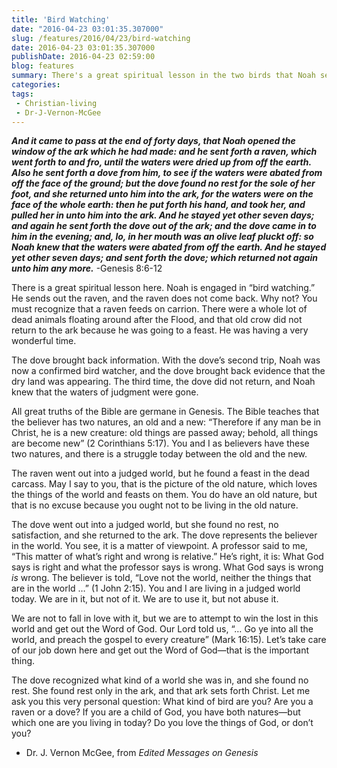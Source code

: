 ```yaml
---
title: 'Bird Watching'
date: "2016-04-23 03:01:35.307000"
slug: /features/2016/04/23/bird-watching
date: 2016-04-23 03:01:35.307000
publishDate: 2016-04-23 02:59:00
blog: features
summary: There's a great spiritual lesson in the two birds that Noah sent forth over the waters covering the flooded earth. One represented the old man and one the new. One loved the things of this world and one found no rest. The important question is, which bird are you?
categories: 
tags:
 - Christian-living
 - Dr-J-Vernon-McGee
---
```

***And it came to pass at the end of forty days, that Noah opened the window of the ark which he had made: and he sent forth a raven, which went forth to and fro, until the waters were dried up from off the earth. Also he sent forth a dove from him, to see if the waters were abated from off the face of the ground; but the dove found no rest for the sole of her foot, and she returned unto him into the ark, for the waters were on the face of the whole earth: then he put forth his hand, and took her, and pulled her in unto him into the ark. And he stayed yet other seven days; and again he sent forth the dove out of the ark; and the dove came in to him in the evening; and, lo, in her mouth was an olive leaf pluckt off: so Noah knew that the waters were abated from off the earth. And he stayed yet other seven days; and sent forth the dove; which returned not again unto him any more.*** -Genesis 8:6-12  

  

There is a great spiritual lesson here. Noah is engaged in “bird watching.” He sends out the raven, and the raven does not come back. Why not? You must recognize that a raven feeds on carrion. There were a whole lot of dead animals floating around after the Flood, and that old crow did not return to the ark because he was going to a feast. He was having a very wonderful time.   

  

The dove brought back information. With the dove’s second trip, Noah was now a confirmed bird watcher, and the dove brought back evidence that the dry land was appearing. The third time, the dove did not return, and Noah knew that the waters of judgment were gone.  

  

All great truths of the Bible are germane in Genesis. The Bible teaches that the believer has two natures, an old and a new: “Therefore if any man be in Christ, he is a new creature: old things are passed away; behold, all things are become new” (2 Corinthians 5:17). You and I as believers have these two natures, and there is a struggle today between the old and the new.  

  

The raven went out into a judged world, but he found a feast in the dead carcass. May I say to you, that is the picture of the old nature, which loves the things of the world and feasts on them. You do have an old nature, but that is no excuse because you ought not to be living in the old nature.  

  

The dove went out into a judged world, but she found no rest, no satisfaction, and she returned to the ark. The dove represents the believer in the world. You see, it is a matter of viewpoint. A professor said to me, “This matter of what’s right and wrong is relative.” He’s right, it is: What God says is right and what the professor says is wrong. What God says is wrong *is* wrong. The believer is told, “Love not the world, neither the things that are in the world …” (1 John 2:15). You and I are living in a judged world today. We are in it, but not of it. We are to use it, but not abuse it.   

  

We are not to fall in love with it, but we are to attempt to win the lost in this world and get out the Word of God. Our Lord told us, “… Go ye into all the world, and preach the gospel to every creature” (Mark 16:15). Let’s take care of our job down here and get out the Word of God—that is the important thing.   

  

The dove recognized what kind of a world she was in, and she found no rest. She found rest only in the ark, and that ark sets forth Christ. Let me ask you this very personal question: What kind of bird are you? Are you a raven or a dove? If you are a child of God, you have both natures—but which one are you living in today? Do you love the things of God, or don’t you?  

  

 - Dr. J. Vernon McGee, from *Edited Messages on Genesis*
